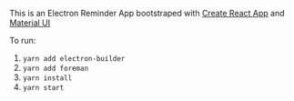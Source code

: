 This is an Electron Reminder App bootstraped with [Create React App](https://github.com/facebookincubator/create-react-app) and [Material UI](https://material-ui.com)

To run:

1. ```yarn add electron-builder```
2. ```yarn add foreman```
3. ```yarn install```
4. ```yarn start```